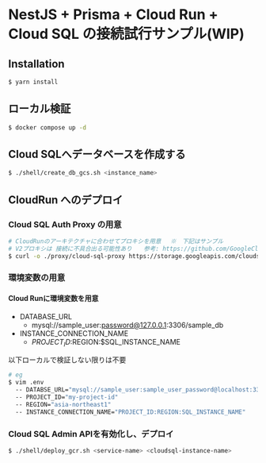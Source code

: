 # NestJS + Prisma + Cloud Run + Cloud SQL の接続試行サンプル(WIP)

## Installation

```bash
$ yarn install
```

## ローカル検証

```bash
$ docker compose up -d
```

## Cloud SQLへデータベースを作成する

```bash
$ ./shell/create_db_gcs.sh <instance_name>
```

## CloudRun へのデプロイ

### Cloud SQL Auth Proxy の用意

 ```bash
 # CloudRunのアーキテクチャに合わせてプロキシを用意　 ※　下記はサンプル
 # V2プロキシは 接続に不具合出る可能性あり　　参考: https://github.com/GoogleCloudPlatform/cloud-sql-proxy/issues/1659
 $ curl -o ./proxy/cloud-sql-proxy https://storage.googleapis.com/cloudsql-proxy/v1.36.0/cloud_sql_proxy.linux.amd64
 ```

### 環境変数の用意

#### Cloud Runに環境変数を用意

* DATABASE_URL
  - mysql://sample_user:password@127.0.0.1:3306/sample_db
* INSTANCE_CONNECTION_NAME
  - $PROJECT_ID:$REGION:$SQL_INSTANCE_NAME

以下ローカルで検証しない限りは不要

```bash
# eg
$ vim .env
  -- DATABSE_URL="mysql://sample_user:sample_user_password@localhost:3306/sample_db"
  -- PROJECT_ID="my-project-id"
  -- REGION="asia-northeast1"
  -- INSTANCE_CONNECTION_NAME="PROJECT_ID:REGION:SQL_INSTANCE_NAME"
```

### Cloud SQL Admin APIを有効化し、デプロイ

```bash
$ ./shell/deploy_gcr.sh <service-name> <cloudsql-instance-name>
```